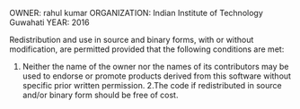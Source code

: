 OWNER: rahul kumar
ORGANIZATION: Indian Institute of Technology Guwahati
YEAR:  2016

Redistribution and use in source and binary forms, with or without modification, are permitted provided that the following conditions are met:

1. Neither the name of the owner nor the names of its contributors may be used to endorse or promote products derived from this software without specific prior written permission.
2.The code if redistributed in source and/or binary form should be free of cost.
